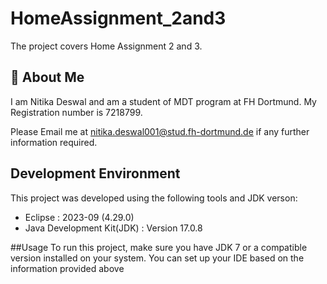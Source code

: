 # HomeAssignment_2and3

The project covers Home Assignment 2 and 3.

## 🚀 About Me
I am Nitika Deswal and am a student of MDT program at FH Dortmund. My Registration number is 7218799.

Please Email me at nitika.deswal001@stud.fh-dortmund.de if any further information required.


## Development Environment

This project was developed using the following tools and JDK verson:

- Eclipse : 2023-09 (4.29.0)
- Java Development Kit(JDK) : Version 17.0.8

##Usage
To run this project, make sure you have JDK 7 or a compatible version installed on your system. You can set up your IDE based on the information provided above

